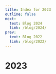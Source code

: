 ```yaml
---
title: Index for 2023
outline: false
next:
  text: Blog 2024
  link: /blog/2024/
prev:
  text: Blog 2022
  link: /blog/2022/
---
```


# 2023

<BlogIndex year=2023 />
